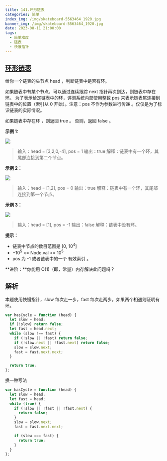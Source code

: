 ```yaml
---
title: 141.环形链表
categories: 简单
index_img: /img/skateboard-5563464_1920.jpg
banner_img: /img/skateboard-5563464_1920.jpg
date: 2023-08-11 21:00:00
tags:
  - 简单难度
  - 链表
  - 快慢指针
---
```


## [环形链表](https://leetcode.cn/problems/linked-list-cycle/)

给你一个链表的头节点 head ，判断链表中是否有环。

如果链表中有某个节点，可以通过连续跟踪 next 指针再次到达，则链表中存在环。 为了表示给定链表中的环，评测系统内部使用整数 pos 来表示链表尾连接到链表中的位置（索引从 0 开始）。注意：pos 不作为参数进行传递 。仅仅是为了标识链表的实际情况。

如果链表中存在环 ，则返回 true 。 否则，返回 false 。

<!-- more -->

**示例 1:**

<img src="/img/141/circularlinkedlist.png" />

> 输入：head = [3,2,0,-4], pos = 1
> 输出：true
> 解释：链表中有一个环，其尾部连接到第二个节点。

**示例 2：**

<img src="/img/141/circularlinkedlist_test2.png" />

> 输入：head = [1,2], pos = 0
> 输出：true
> 解释：链表中有一个环，其尾部连接到第一个节点。

**示例 3：**

<img src="/img/141/circularlinkedlist_test3.png" />

> 输入：head = [1], pos = -1
> 输出：false
> 解释：链表中没有环。

**提示：**

- 链表中节点的数目范围是 [0, $10^4$]
- $-10^5$ <= Node.val <= $10^5$
- pos 为 -1 或者链表中的一个 有效索引 。

**进阶：**你能用 O(1)（即，常量）内存解决此问题吗？

## 解析

本题使用快慢指针，slow 每次走一步，fast 每次走两步，如果两个相遇则证明有环。

```javascript
var hasCycle = function (head) {
  let slow = head;
  if (!slow) return false;
  let fast = head.next;
  while (slow !== fast) {
    if (!slow || !fast) return false;
    if (!slow.next || !fast.next) return false;
    slow = slow.next;
    fast = fast.next.next;
  }

  return true;
};
```

换一种写法

```javascript
var hasCycle = function (head) {
  let slow = head;
  let fast = head;
  while (true) {
    if (!slow || !fast || !fast.next) {
      return false;
    }
    slow = slow.next;
    fast = fast.next.next;

    if (slow === fast) {
      return true;
    }
  }
};
```
